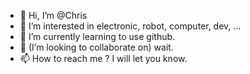 - 👋 Hi, I’m @Chris
- 👀 I’m interested in electronic, robot, computer, dev, ...
- 🌱 I’m currently learning to use github.
- 💞️ (I’m looking to collaborate on) wait.
- 📫 How to reach me ? I will let you know.

<!---
Chriscadnuts/Chriscadnuts is a ✨ special ✨ repository because its `README.md` (this file) appears on your GitHub profile.
You can click the Preview link to take a look at your changes.
--->
